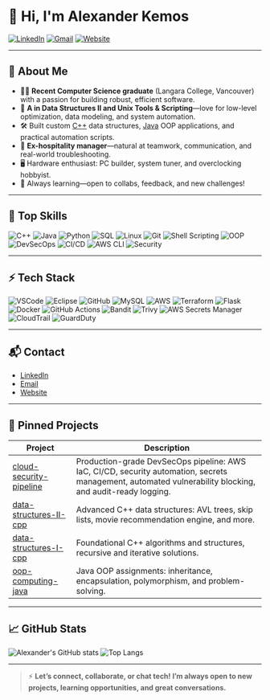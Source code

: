 # 👋 Hi, I'm Alexander Kemos

[![LinkedIn](https://img.shields.io/badge/LinkedIn-Connect-blue?logo=linkedin)](https://www.linkedin.com/in/alexanderkemos) 
[![Gmail](https://img.shields.io/badge/Email-alexanderkemosca@gmail.com-D14836?logo=gmail&logoColor=white)](mailto:alexanderkemosca@gmail.com)
[![Website](https://img.shields.io/badge/Website-alexanderkemos.ca-1E90FF?logo=internet-explorer&logoColor=white)](https://www.alexanderkemos.ca)


---

## 🚀 About Me

- 🧑‍💻 **Recent Computer Science graduate** (Langara College, Vancouver) with a passion for building robust, efficient software.
- 🥇 **A in Data Structures II and Unix Tools & Scripting**—love for low-level optimization, data modeling, and system automation.
- 🛠️ Built custom [C++](https://github.com/AlexanderGRTCh/data-structures-II-cpp) data structures, [Java](https://github.com/AlexanderGRTCh/oop-computing-java) OOP applications, and practical automation scripts.
- 🤝 **Ex-hospitality manager**—natural at teamwork, communication, and real-world troubleshooting.
- 🖥️ Hardware enthusiast: PC builder, system tuner, and overclocking hobbyist.
- 🌱 Always learning—open to collabs, feedback, and new challenges!

---

## 🏅 Top Skills

![C++](https://img.shields.io/badge/C%2B%2B-00599C?logo=c%2B%2B&logoColor=white)
![Java](https://img.shields.io/badge/Java-ED8B00?logo=java&logoColor=white)
![Python](https://img.shields.io/badge/Python-3776AB?logo=python&logoColor=white)
![SQL](https://img.shields.io/badge/SQL-4479A1?logo=postgresql&logoColor=white)
![Linux](https://img.shields.io/badge/Linux-FCC624?logo=linux&logoColor=black)
![Git](https://img.shields.io/badge/Git-F05032?logo=git&logoColor=white)
![Shell Scripting](https://img.shields.io/badge/Shell-121011?logo=gnu-bash&logoColor=white)
![OOP](https://img.shields.io/badge/OOP-00599C?logo=java&logoColor=white)
![DevSecOps](https://img.shields.io/badge/DevSecOps-008080?logo=devsecops&logoColor=white)
![CI/CD](https://img.shields.io/badge/CI%2FCD-4CAF50?logo=gitlab&logoColor=white)
![AWS CLI](https://img.shields.io/badge/AWS_CLI-232F3E?logo=amazon-aws&logoColor=white)
![Security](https://img.shields.io/badge/Security-FF0000?logo=security&logoColor=white)

---

## ⚡ Tech Stack

![VSCode](https://img.shields.io/badge/VSCode-007ACC?logo=visual-studio-code&logoColor=white)
![Eclipse](https://img.shields.io/badge/Eclipse-2C2255?logo=eclipse-ide&logoColor=white)
![GitHub](https://img.shields.io/badge/GitHub-181717?logo=github)
![MySQL](https://img.shields.io/badge/MySQL-4479A1?logo=mysql&logoColor=white)
![AWS](https://img.shields.io/badge/AWS-232F3E?logo=amazon-aws&logoColor=white)
![Terraform](https://img.shields.io/badge/Terraform-623CE4?logo=terraform&logoColor=white)
![Flask](https://img.shields.io/badge/Flask-000000?logo=flask&logoColor=white)
![Docker](https://img.shields.io/badge/Docker-2496ED?logo=docker&logoColor=white)
![GitHub Actions](https://img.shields.io/badge/GitHub%20Actions-2088FF?logo=github-actions&logoColor=white)
![Bandit](https://img.shields.io/badge/Bandit-FFD43B?logo=python&logoColor=black)
![Trivy](https://img.shields.io/badge/Trivy-0D253F?logo=aqua&logoColor=white)
![AWS Secrets Manager](https://img.shields.io/badge/Secrets_Manager-CC1F1F?logo=amazon-aws&logoColor=white)
![CloudTrail](https://img.shields.io/badge/CloudTrail-6A1B9A?logo=amazon-aws&logoColor=white)
![GuardDuty](https://img.shields.io/badge/GuardDuty-4F8A10?logo=amazon-aws&logoColor=white)



---

## 📬 Contact

- [LinkedIn](https://www.linkedin.com/in/alexanderkemos)
- [Email](mailto:alexanderkemos@gmail.com)
- [Website](https://www.alexanderkemos@gmail.com)

---

## 📌 Pinned Projects

| Project | Description |
| ------- | ----------- |
| [cloud-security-pipeline](https://github.com/AlexanderGRTCh/cloud-security-pipeline) | Production-grade DevSecOps pipeline: AWS IaC, CI/CD, security automation, secrets management, automated vulnerability blocking, and audit-ready logging. |
| [data-structures-II-cpp](https://github.com/AlexanderGRTCh/data-structures-II-cpp) | Advanced C++ data structures: AVL trees, skip lists, movie recommendation engine, and more. |
| [data-structures-I-cpp](https://github.com/AlexanderGRTCh/data-structures-I-cpp) | Foundational C++ algorithms and structures, recursive and iterative solutions. |
| [oop-computing-java](https://github.com/AlexanderGRTCh/oop-computing-java) | Java OOP assignments: inheritance, encapsulation, polymorphism, and problem-solving. |

---

## 📈 GitHub Stats

![Alexander's GitHub stats](https://github-readme-stats.vercel.app/api?username=AlexanderGRTCh&show_icons=true&theme=dark)
![Top Langs](https://github-readme-stats.vercel.app/api/top-langs/?username=AlexanderGRTCh&layout=compact&theme=dark)

---

> ⚡ **Let’s connect, collaborate, or chat tech! I’m always open to new projects, learning opportunities, and great conversations.**
